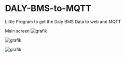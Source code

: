 # DALY-BMS-to-MQTT
Little Program to get the Daly BMS Data to web and MQTT

Main screen
![grafik](https://user-images.githubusercontent.com/44615614/161764521-b4288333-a241-4c8d-ba28-612b5772b1ab.png)


![grafik](https://user-images.githubusercontent.com/44615614/161764632-6a4ec457-971b-418e-b520-6933797cdff0.png)


![grafik](https://user-images.githubusercontent.com/44615614/161764827-db9a57db-34c8-4b62-857a-759bba5c46aa.png)


